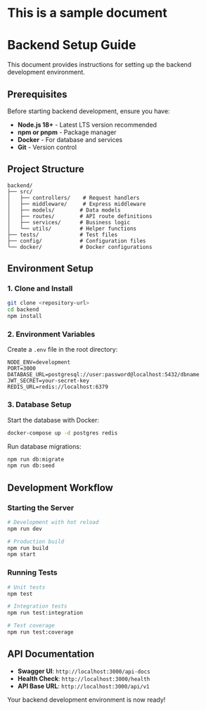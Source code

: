 # This is a sample document

# Backend Setup Guide

This document provides instructions for setting up the backend development environment.

## Prerequisites

Before starting backend development, ensure you have:
- **Node.js 18+** - Latest LTS version recommended
- **npm or pnpm** - Package manager
- **Docker** - For database and services
- **Git** - Version control

## Project Structure

```
backend/
├── src/
│   ├── controllers/    # Request handlers
│   ├── middleware/     # Express middleware
│   ├── models/        # Data models
│   ├── routes/        # API route definitions
│   ├── services/      # Business logic
│   └── utils/         # Helper functions
├── tests/             # Test files
├── config/            # Configuration files
└── docker/            # Docker configurations
```

## Environment Setup

### 1. Clone and Install

```bash
git clone <repository-url>
cd backend
npm install
```

### 2. Environment Variables

Create a `.env` file in the root directory:

```env
NODE_ENV=development
PORT=3000
DATABASE_URL=postgresql://user:password@localhost:5432/dbname
JWT_SECRET=your-secret-key
REDIS_URL=redis://localhost:6379
```

### 3. Database Setup

Start the database with Docker:

```bash
docker-compose up -d postgres redis
```

Run database migrations:

```bash
npm run db:migrate
npm run db:seed
```

## Development Workflow

### Starting the Server

```bash
# Development with hot reload
npm run dev

# Production build
npm run build
npm start
```

### Running Tests

```bash
# Unit tests
npm test

# Integration tests
npm run test:integration

# Test coverage
npm run test:coverage
```

## API Documentation

- **Swagger UI**: `http://localhost:3000/api-docs`
- **Health Check**: `http://localhost:3000/health`
- **API Base URL**: `http://localhost:3000/api/v1`

Your backend development environment is now ready!